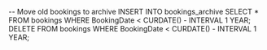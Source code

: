 -- Move old bookings to archive
INSERT INTO bookings_archive SELECT * FROM bookings WHERE BookingDate < CURDATE() - INTERVAL 1 YEAR;
DELETE FROM bookings WHERE BookingDate < CURDATE() - INTERVAL 1 YEAR;